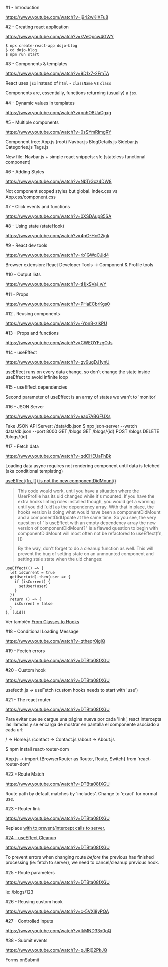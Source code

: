 #1 - Introduction 

https://www.youtube.com/watch?v=j942wKiXFu8

#2 - Creating react application

https://www.youtube.com/watch?v=kVeOpcw4GWY

```
$ npx create-react-app dojo-blog
$ cd dojo-blog
$ npm run start
```

#3 - Components & templates

https://www.youtube.com/watch?v=9D1x7-2FmTA

React uses `jsx` instead of `html`
    - `className` vs `class`

Components are, essentially, functions returning (usually) a `jsx`.

#4 - Dynamic values in templates

https://www.youtube.com/watch?v=pnhO8UaCgxg


#5 - Multiple components

https://www.youtube.com/watch?v=0sSYmRImgRY

Component tree:
    App.js (root)
        Navbar.js
        BlogDetails.js
        Sidebar.js
               Categories.js
               Tags.js

New file: Navbar.js + simple react snippets: sfc (stateless functional component)

#6 - Adding Styles

https://www.youtube.com/watch?v=NbTrGcz4DW8

Not component scoped styles but global. index.css vs App.css/component.css

#7 - Click events and functions

https://www.youtube.com/watch?v=0XSDAup85SA


#8 - Using state (stateHook)

https://www.youtube.com/watch?v=4pO-HcG2igk

#9 - React dev tools

https://www.youtube.com/watch?v=rb1GWqCJid4

Browser extension: React Developer Tools -> Component & Profile tools

#10 - Output lists

https://www.youtube.com/watch?v=tHjxSVaj_wY


#11 - Props

https://www.youtube.com/watch?v=PHaECbrKgs0


#12 . Reusing components

https://www.youtube.com/watch?v=-YpnB-zlkPU


#13 - Props and functions

https://www.youtube.com/watch?v=CWEOYFzgOJs


#14 - useEffect

https://www.youtube.com/watch?v=gv9ugDJ1ynU

useEffect runs on every data change, so don't change the state inside useEffect to avoid infinite loop

#15 - useEffect dependencies

Second parameter of useEffect is an array of states we wan't to 'monitor'

#16 - JSON Server

https://www.youtube.com/watch?v=eao7ABGFUXs

Fake JSON API Server: /data/db.json
$ npx json-server --watch data/db.json --port 8000
    GET     /blogs
    GET     /blogs/{id}
    POST    /blogs
    DELETE  /blogs/{id}


#17 - Fetch data

https://www.youtube.com/watch?v=qdCHEUaFhBk

Loading data async requires not rendering component until data is fetched 
(aka conditional templating)

[useEffect(fn, []) is not the new componentDidMount()](https://reacttraining.com/blog/useEffect-is-not-the-new-componentDidMount/)

>This code would work, until you have a situation where the UserProfile has its uid changed while it's mounted. If you have the extra hooks linting rules installed though, you would get a warning until you did [uid] as the dependency array. With that in place, the hooks version is doing what would have been a componentDidMount and a componentDidUpdate at the same time. So you see, the very question of "Is useEffect with an empty dependency array the new version of componentDidMount?" is a flawed question to begin with componentDidMount will most often not be refactored to useEffect(fn, [])
>
>By the way, don't forget to do a cleanup function as well. This will prevent the bug of setting state on an unmounted component and setting stale state when the uid changes:

```
useEffect(() => {
  let isCurrent = true
  getUser(uid).then(user => {
    if (isCurrent) {
      setUser(user)
    }
  })
  return () => {
    isCurrent = false
  }
}, [uid])
```

Ver también [From Classes to Hooks](https://reactjs.org/docs/hooks-faq.html#from-classes-to-hooks)



#18 - Conditional Loading Message

https://www.youtube.com/watch?v=qtheqr0jgIQ


#19 - Fectch errors

https://www.youtube.com/watch?v=DTBta08fXGU


#20 - Custom hook

https://www.youtube.com/watch?v=DTBta08fXGU

usefecth.js -> useFetch (custom hooks needs to start with 'use')


#21 - The react router

https://www.youtube.com/watch?v=DTBta08fXGU

Para evitar que se cargue una página nueva por cada 'link', react intercepta las llamdas y se encarga de mostrar en pantalla el componente asociado a cada url:

/           -> Home.js
/contact    -> Contact.js
/about      -> About.js

$ npm install react-router-dom

App.js -> import {BrowserRouter as Router, Route, Switch} from 'react-router-dom'


#22 - Route Match

https://www.youtube.com/watch?v=DTBta08fXGU

Route path by default matches by 'includes'. Change to 'exact' for normal use.


#23 - Router link

https://www.youtube.com/watch?v=DTBta08fXGU

Replace <a href> with <Link to> to prevent/intercept calls to server.


#24 - useEffect Cleanup

https://www.youtube.com/watch?v=DTBta08fXGU

To prevent errors when changing route *before* the previous has finished processing (ie: fetch to server), we need to cancel/cleanup previous hook.


#25 - Route parameters

https://www.youtube.com/watch?v=DTBta08fXGU

ie: /blogs/123


#26 - Reusing custom hook

https://www.youtube.com/watch?v=c-5VXl8yPQA


#27 - Controlled inputs

https://www.youtube.com/watch?v=IkMND33x0qQ



#38 - Submit events

https://www.youtube.com/watch?v=pJiRj02PkJQ

Forms onSubmit

